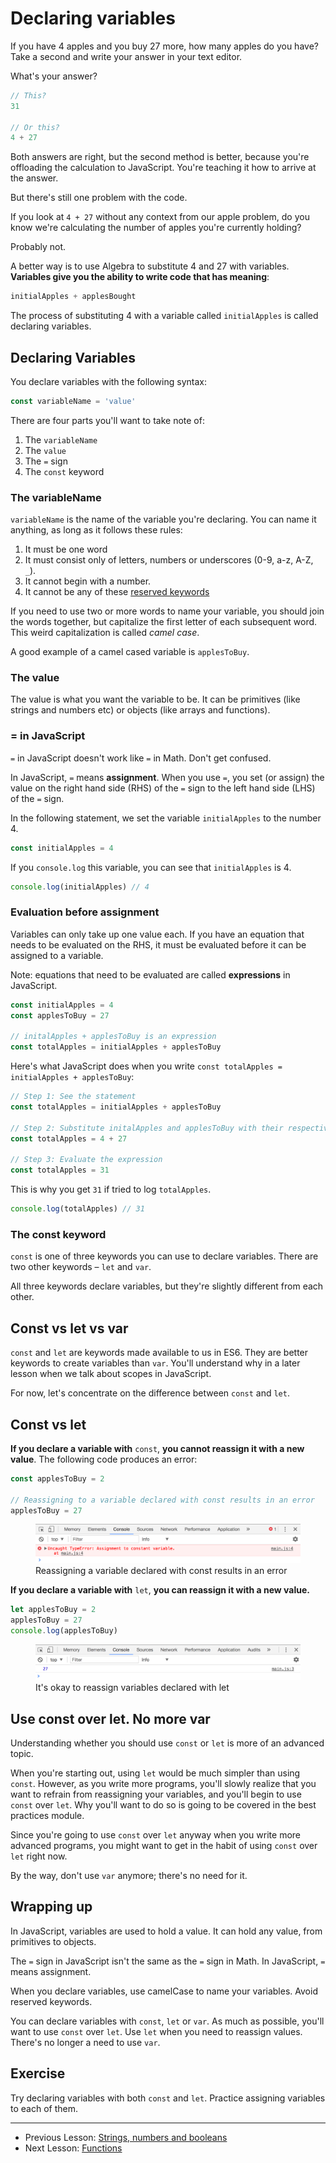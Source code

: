 # Declaring variables

If you have 4 apples and you buy 27 more, how many apples do you have? Take a second and write your answer in your text editor.

What's your answer?

```js
// This?
31

// Or this?
4 + 27
```

Both answers are right, but the second method is better, because you're offloading the calculation to JavaScript. You're teaching it how to arrive at the answer.

But there's still one problem with the code.

If you look at `4 + 27` without any context from our apple problem, do you know we're calculating the number of apples you're currently holding?

Probably not.

A better way is to use Algebra to substitute 4 and 27 with variables. **Variables give you the ability to write code that has meaning**:

```js
initialApples + applesBought
```

The process of substituting 4 with a variable called `initialApples` is called declaring variables.

## Declaring Variables

You declare variables with the following syntax:

```js
const variableName = 'value'
```

There are four parts you'll want to take note of:

1. The `variableName`
2. The `value`
3. The `=` sign
4. The `const` keyword

### The variableName

`variableName` is the name of the variable you're declaring. You can name it anything, as long as it follows these rules:

1. It must be one word
2. It must consist only of letters, numbers or underscores (0-9, a-z, A-Z, `_`).
3. It cannot begin with a number.
4. It cannot be any of these [reserved keywords](https://developer.mozilla.org/en-US/docs/Web/JavaScript/Reference/Lexical_grammar#Keywords)

If you need to use two or more words to name your variable, you should join the words together, but capitalize the first letter of each subsequent word. This weird capitalization is called *camel case*.

A good example of a camel cased variable is `applesToBuy`.

### The value

The value is what you want the variable to be. It can be primitives (like strings and numbers etc) or objects (like arrays and functions).

### = in JavaScript

`=` in JavaScript doesn't work like `=` in Math. Don't get confused.

In JavaScript, `=` means **assignment**. When you use `=`, you set (or assign) the value on the right hand side (RHS) of the `=` sign to the left hand side (LHS) of the `=` sign.

In the following statement, we set the variable `initialApples` to the number 4.

```js
const initialApples = 4
```

If you `console.log` this variable, you can see that `initialApples` is 4.

```js
console.log(initialApples) // 4
```

### Evaluation before assignment

Variables can only take up one value each. If you have an equation that needs to be evaluated on the RHS, it must be evaluated before it can be assigned to a variable.

Note: equations that need to be evaluated are called **expressions** in JavaScript.

```js
const initialApples = 4
const applesToBuy = 27

// initalApples + applesToBuy is an expression
const totalApples = initialApples + applesToBuy
```

Here's what JavaScript does when you write `const totalApples = initialApples + applesToBuy`:

```js
// Step 1: See the statement
const totalApples = initialApples + applesToBuy

// Step 2: Substitute initalApples and applesToBuy with their respective variables
const totalApples = 4 + 27

// Step 3: Evaluate the expression
const totalApples = 31
```

This is why you get `31` if tried to log `totalApples`.

```js
console.log(totalApples) // 31
```

### The const keyword

`const` is one of three keywords you can use to declare variables. There are two other keywords – `let` and `var`.

All three keywords declare variables, but they're slightly different from each other.

## Const vs let vs var

`const` and `let` are keywords made available to us in ES6. They are better keywords to create variables than `var`. You'll understand why in a later lesson when we talk about scopes in JavaScript.

For now, let's concentrate on the difference between `const` and `let`.

## Const vs let

**If you declare a variable with** `const`, **you cannot reassign it with a new value**. The following code produces an error:

```js
const applesToBuy = 2

// Reassigning to a variable declared with const results in an error
applesToBuy = 27
```

<figure>
  <img src="../../images/js-basics/variables/const.png" alt="Reassigning a variable declared with const results in an error">
  <figcaption>Reassigning a variable declared with const results in an error</figcaption>
</figure>

**If you declare a variable with** `let`, **you can reassign it with a new value.**

```js
let applesToBuy = 2
applesToBuy = 27
console.log(applesToBuy)
```

<figure>
  <img src="../../images/js-basics/variables/let.png" alt="It's okay to reassign variables declared with let">
  <figcaption>It's okay to reassign variables declared with let</figcaption>
</figure>

## Use const over let. No more var

Understanding whether you should use `const` or `let` is more of an advanced topic.

When you're starting out, using `let` would be much simpler than using `const`. However, as you write more programs, you'll slowly realize that you want to refrain from reassigning your variables, and you'll begin to use `const` over `let`.  Why you'll want to do so is going to be covered in the best practices module.

Since you're going to use `const` over `let` anyway when you write more advanced programs, you might want to get in the habit of using `const` over `let` right now.

By the way, don't use `var` anymore; there's no need for it.

## Wrapping up

In JavaScript, variables are used to hold a value. It can hold any value, from primitives to objects.

The `=` sign in JavaScript isn't the same as the `=` sign in Math. In JavaScript, `=` means assignment.

When you declare variables, use camelCase to name your variables. Avoid reserved keywords.

You can declare variables with `const`, `let` or `var`. As much as possible, you'll want to use `const` over `let`. Use `let` when you need to reassign values. There's no longer a need to use `var`.

## Exercise

Try declaring variables with both `const` and `let`. Practice assigning variables to each of them.

---

- Previous Lesson: [Strings, numbers and booleans](06.str-num-bool.md)
- Next Lesson: [Functions](08.functions.md)